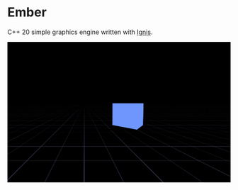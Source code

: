 # Ember

C++ 20 simple graphics engine written with [Ignis](https://github.com/nablaFox/Ignis).

![Screenshot](screenshot.png)
